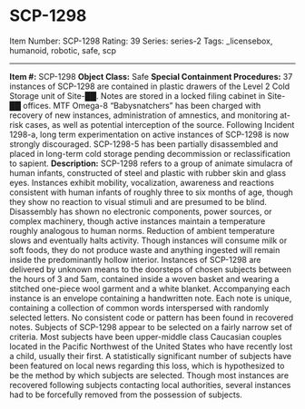 # SCP-1298
Item Number: SCP-1298
Rating: 39
Series: series-2
Tags: _licensebox, humanoid, robotic, safe, scp

---

**Item #:** SCP-1298
**Object Class:** Safe
**Special Containment Procedures:** 37 instances of SCP-1298 are contained in plastic drawers of the Level 2 Cold Storage unit of Site-██. Notes are stored in a locked filing cabinet in Site-██ offices. MTF Omega-8 “Babysnatchers” has been charged with recovery of new instances, administration of amnestics, and monitoring at-risk cases, as well as potential interception of the source.
Following Incident 1298-a, long term experimentation on active instances of SCP-1298 is now strongly discouraged. SCP-1298-5 has been partially disassembled and placed in long-term cold storage pending decommission or reclassification to sapient.
**Description:** SCP-1298 refers to a group of animate simulacra of human infants, constructed of steel and plastic with rubber skin and glass eyes. Instances exhibit mobility, vocalization, awareness and reactions consistent with human infants of roughly three to six months of age, though they show no reaction to visual stimuli and are presumed to be blind. Disassembly has shown no electronic components, power sources, or complex machinery, though active instances maintain a temperature roughly analogous to human norms. Reduction of ambient temperature slows and eventually halts activity. Though instances will consume milk or soft foods, they do not produce waste and anything ingested will remain inside the predominantly hollow interior.
Instances of SCP-1298 are delivered by unknown means to the doorsteps of chosen subjects between the hours of 3 and 5am, contained inside a woven basket and wearing a stitched one-piece wool garment and a white blanket. Accompanying each instance is an envelope containing a handwritten note. Each note is unique, containing a collection of common words interspersed with randomly selected letters. No consistent code or pattern has been found in recovered notes.
Subjects of SCP-1298 appear to be selected on a fairly narrow set of criteria. Most subjects have been upper-middle class Caucasian couples located in the Pacific Northwest of the United States who have recently lost a child, usually their first. A statistically significant number of subjects have been featured on local news regarding this loss, which is hypothesized to be the method by which subjects are selected. Though most instances are recovered following subjects contacting local authorities, several instances had to be forcefully removed from the possession of subjects.